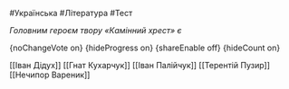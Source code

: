 #Українська #Література #Тест

*Головним героєм твору «Камінний хрест» є*

{noChangeVote on}
{hideProgress on}
{shareEnable off}
{hideCount on}

[[Іван Дідух]]
[[Гнат Кухарчук]]
[[Іван Палійчук]]
[[Терентій Пузир]]
[[Нечипор Вареник]]
